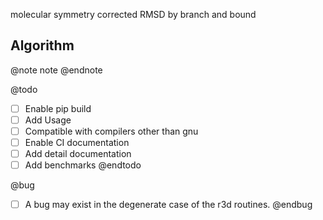 molecular symmetry corrected RMSD by branch and bound

## Algorithm

@note
note
@endnote

@todo
- [ ] Enable pip build
- [ ] Add Usage
- [ ] Compatible with compilers other than gnu
- [ ] Enable CI documentation
- [ ] Add detail documentation
- [ ] Add benchmarks
@endtodo

@bug
- [ ] A bug may exist in the degenerate case of the r3d routines.
@endbug
